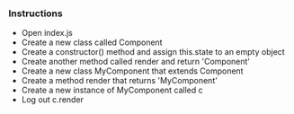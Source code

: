 ### Instructions

- Open index.js
- Create a new class called Component
- Create a constructor() method and assign this.state to an empty object
- Create another method called render and return 'Component'
- Create a new class MyComponent that extends Component
- Create a method render that returns 'MyComponent'
- Create a new instance of MyComponent called c
- Log out c.render
